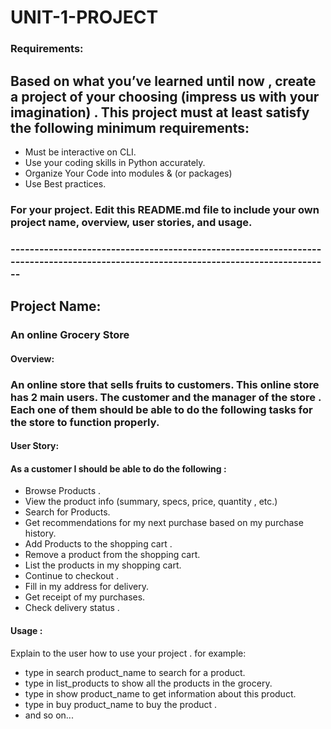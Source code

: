 # UNIT-1-PROJECT


### Requirements:
## Based on what you’ve learned until now , create a project of your choosing (impress us with your imagination) . This project must at least satisfy the following minimum requirements:

- Must be interactive on CLI.
- Use your coding skills in Python accurately.
- Organize Your Code into modules & (or packages)
- Use Best practices.

### For your project. Edit this README.md file to include your own project name,  overview, user stories, and usage. 

### ------------------------------------------------------------------------------------------------------------------------------------


## Project Name:
### An online Grocery Store




#### Overview:
### An online store that sells fruits to customers. This online store has 2 main users. The customer and the manager of the store . Each one of them should be able to do the following tasks for the store to function properly. 




#### User Story:
#### As a customer I should be able to do the following :
- Browse  Products . 
- View the product info (summary, specs, price, quantity , etc.)
- Search for Products.
- Get recommendations for my next purchase based on my purchase history.
- Add Products to the shopping cart .
- Remove a product from the shopping cart.
- List the products in my shopping cart. 
- Continue to checkout . 
- Fill in my address for delivery.
- Get receipt of my purchases.
- Check delivery status . 




#### Usage :
 Explain to the user how to use your project . 
 for example:
 - type in search product_name to search for a product.
 - type in list_products to show all the products in the grocery.
 - type in show product_name to get information about this product.
 - type in buy product_name to buy the product . 
 - and so on...

